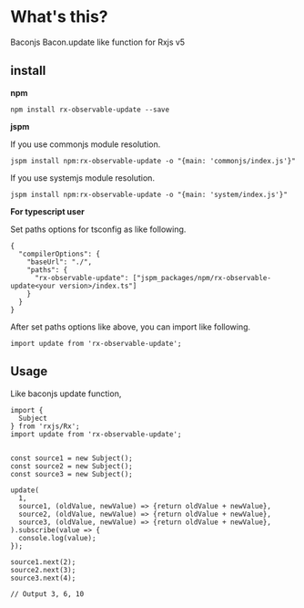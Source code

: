 # What's this?

Baconjs Bacon.update like function for Rxjs v5

## install

**npm**

```
npm install rx-observable-update --save
```

**jspm**

If you use commonjs module resolution.

```
jspm install npm:rx-observable-update -o "{main: 'commonjs/index.js'}"
```

If you use systemjs module resolution.

```
jspm install npm:rx-observable-update -o "{main: 'system/index.js'}"
```

**For typescript user**

Set paths options for tsconfig as like following.

```
{
  "compilerOptions": {
    "baseUrl": "./",
    "paths": {
      "rx-observable-update": ["jspm_packages/npm/rx-observable-update<your version>/index.ts"]
    }
  }
}
```

After set paths options like above, you can import like following.

```
import update from 'rx-observable-update';
```

## Usage

Like baconjs update function,

```
import {
  Subject
} from 'rxjs/Rx';
import update from 'rx-observable-update';


const source1 = new Subject();
const source2 = new Subject();
const source3 = new Subject();

update(
  1,
  source1, (oldValue, newValue) => {return oldValue + newValue},
  source2, (oldValue, newValue) => {return oldValue + newValue},
  source3, (oldValue, newValue) => {return oldValue + newValue},
).subscribe(value => {
  console.log(value);
});

source1.next(2);
source2.next(3);
source3.next(4);

// Output 3, 6, 10
```

